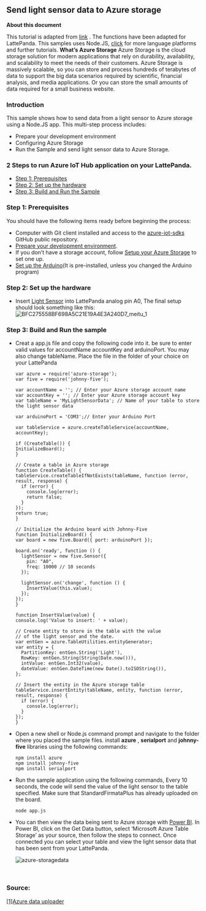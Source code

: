 ## Send light sensor data to Azure storage

**About this document**

This tutorial is adapted from [link](https://github.com/azure/azure-iot-sdk-node) . The functions have been adapted for LattePanda. This samples uses Node.JS, [click](https://developer.microsoft.com/en-us/windows/iot/samples/azuredatauploader) for more language platforms and further tutorials. **What’s Azure Storage**
Azure Storage is the cloud storage solution for modern applications that rely on durability, availability, and scalability to meet the needs of their customers. Azure Storage is massively scalable, so you can store and process hundreds of terabytes of data to support the big data scenarios required by scientific, financial analysis, and media applications. Or you can store the small amounts of data required for a small business website.

### Introduction

This sample shows how to send data from a light sensor to Azure storage using a Node.JS app. This multi-step process includes:

- Prepare your development environment
- Configuring Azure Storage
- Run the Sample and send light sensor data to Azure Storage.

### 2 Steps to run Azure IoT Hub application on your LattePanda.

- [Step 1: Prerequisites](http://www.lattepanda.com/docs/#storage_Prerequisites)
- [Step 2: Set up the hardware](http://www.lattepanda.com/docs/#storage_hardware)
- [Step 3: Build and Run the Sample](http://www.lattepanda.com/docs/#storage_Build)

### Step 1: Prerequisites

You should have the following items ready before beginning the process:

- Computer with Git client installed and access to the [azure-iot-sdks](https://github.com/Azure/azure-iot-sdks) GitHub public repository.
- [Prepare your development environment](http://www.lattepanda.com/docs/#Prepare_your_development_environment).
- If you don’t have a storage account, follow [Setup your Azure Storage](https://azure.microsoft.com/en-us/documentation/articles/storage-create-storage-account/#create-a-storage-account) to set one up.
- [Set up the Arduino](http://www.lattepanda.com/docs/#SetuptheArduino)(It is pre-installed, unless you changed the Arduino program)

### Step 2: Set up the hardware

- Insert [Light Sensor](https://www.dfrobot.com/index.php?route=product/product&search=SEN0043&description=true&product_id=274) into LattePanda analog pin A0, The final setup should look something like this: ![BFC275558BF698A5C21E19A4E3A240D7_meitu_1](http://www.lattepanda.com/wp-content/uploads/2016/02/BFC275558BF698A5C21E19A4E3A240D7_meitu_1.jpg)

### Step 3: Build and Run the sample

- Creat a app.js file and copy the following code into it. be sure to enter valid values for accountName accountKey and arduinoPort. You may also change tableName. Place the file in the folder of your choice on your LattePanda

  ```
  var azure = require('azure-storage');
  var five = require('johnny-five');

  var accountName = ''; // Enter your Azure storage account name
  var accountKey = ''; // Enter your Azure storage account key
  var tableName = 'MyLightSensorData'; // Name of your table to store the light sensor data

  var arduinoPort = 'COM3';// Enter your Arduino Port

  var tableService = azure.createTableService(accountName, accountKey);

  if (CreateTable()) {
  InitializeBoard();
  }

  // Create a table in Azure storage
  function CreateTable() {
  tableService.createTableIfNotExists(tableName, function (error, result, response) {
    if (error) {
      console.log(error);
      return false;
    }
  });
  return true;
  }

  // Initialize the Arduino board with Johnny-Five
  function InitializeBoard() {
  var board = new five.Board({ port: arduinoPort });

  board.on('ready', function () {
    lightSensor = new five.Sensor({
      pin: "A0",
      freq: 10000 // 10 seconds
    });

    lightSensor.on('change', function () {
      InsertValue(this.value);
    });
  });
  }

  function InsertValue(value) {
  console.log('Value to insert: ' + value);

  // Create entity to store in the table with the value
  // of the light sensor and the date.
  var entGen = azure.TableUtilities.entityGenerator;
  var entity = {
    PartitionKey: entGen.String('Light'),
    RowKey: entGen.String(String(Date.now())),
    intValue: entGen.Int32(value),
    dateValue: entGen.DateTime(new Date().toISOString()),
  };

  // Insert the entity in the Azure storage table
  tableService.insertEntity(tableName, entity, function (error, result, response) {
    if (error) {
      console.log(error);
    }
  });
  }
  ```

- Open a new shell or Node.js command prompt and navigate to the folder where you placed the sample files. install **azure** , **serialport** and **johnny-five** libraries using the following commands:

  ```
  npm install azure
  npm install johnny-five
  npm install serialport
  ```

- Run the sample application using the following commands, Every 10 seconds, the code will send the value of the light sensor to the table specified. Make sure that StandardFirmataPlus has already uploaded on the board.

  ```
  node app.js
  ```

- You can then view the data being sent to Azure storage with [Power BI](https://powerbi.microsoft.com/en-us/). In Power BI, click on the Get Data button, select ‘Microsoft Azure Table Storage’ as your source, then follow the steps to connect. Once connected you can select your table and view the light sensor data that has been sent from your LattePanda.

  ![azure-storagedata](http://www.lattepanda.com/wp-content/uploads/2016/02/azure-storagedata.png)

  ​


### Source:

[[1]Azure data uploader](https://developer.microsoft.com/en-us/windows/iot/samples/azuredatauploader)